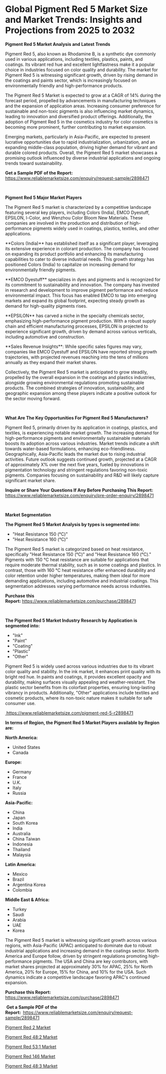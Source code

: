 <p><h1>Global Pigment Red 5 Market Size and Market Trends: Insights and Projections from 2025 to 2032</h1></p><p><strong>Pigment Red 5 Market Analysis and Latest Trends</strong></p>
<p><p>Pigment Red 5, also known as Rhodamine B, is a synthetic dye commonly used in various applications, including textiles, plastics, paints, and coatings. Its vibrant red hue and excellent lightfastness make it a popular choice in industries focused on color quality and durability. The market for Pigment Red 5 is witnessing significant growth, driven by rising demand in the coatings and paints sector, which is increasingly focused on environmentally friendly and high-performance products.</p><p>The Pigment Red 5 Market is expected to grow at a CAGR of 14% during the forecast period, propelled by advancements in manufacturing techniques and the expansion of application areas. Increasing consumer preference for sustainable and non-toxic pigments is also influencing market dynamics, leading to innovation and diversified product offerings. Additionally, the adoption of Pigment Red 5 in the cosmetics industry for color cosmetics is becoming more prominent, further contributing to market expansion. </p><p>Emerging markets, particularly in Asia-Pacific, are expected to present lucrative opportunities due to rapid industrialization, urbanization, and an expanding middle-class population, driving higher demand for vibrant and durable colored products. Overall, the Pigment Red 5 market showcases a promising outlook influenced by diverse industrial applications and ongoing trends toward sustainability.</p></p>
<p><strong>Get a Sample PDF of the Report:&nbsp;</strong> <a href="https://www.reliablemarketsize.com/enquiry/request-sample/2898471?utm_campaign=1999&utm_medium=2&utm_source=Github&utm_content=ia&utm_term=15032025&utm_id=pigment-red-5">https://www.reliablemarketsize.com/enquiry/request-sample/2898471</a></p>
<p>&nbsp;</p>
<p><strong>Pigment Red 5 Major Market Players</strong></p>
<p><p>The Pigment Red 5 market is characterized by a competitive landscape featuring several key players, including Colors (India), EMCO Dyestuff, EPSILON, l-Color, and Wenzhou Color Bloom New Materials. These companies are involved in the production and distribution of high-performance pigments widely used in coatings, plastics, textiles, and other applications.</p><p>**Colors (India)** has established itself as a significant player, leveraging its extensive experience in colorant production. The company has focused on expanding its product portfolio and enhancing its manufacturing capabilities to cater to diverse industrial needs. This growth strategy has positioned Colors (India) to capitalize on increasing demand for environmentally friendly pigments.</p><p>**EMCO Dyestuff** specializes in dyes and pigments and is recognized for its commitment to sustainability and innovation. The company has invested in research and development to improve pigment performance and reduce environmental impact. This focus has enabled EMCO to tap into emerging markets and expand its global footprint, expecting steady growth as demand for high-quality pigments rises.</p><p>**EPSILON** has carved a niche in the specialty chemicals sector, emphasizing high-performance pigment production. With a robust supply chain and efficient manufacturing processes, EPSILON is projected to experience significant growth, driven by demand across various verticals, including automotive and construction.</p><p>**Sales Revenue Insights**: While specific sales figures may vary, companies like EMCO Dyestuff and EPSILON have reported strong growth trajectories, with projected revenues reaching into the tens of millions annually as they expand their market shares.</p><p>Collectively, the Pigment Red 5 market is anticipated to grow steadily, propelled by the overall expansion in the coatings and plastics industries, alongside growing environmental regulations promoting sustainable products. The combined strategies of innovation, sustainability, and geographic expansion among these players indicate a positive outlook for the sector moving forward.</p></p>
<p>&nbsp;</p>
<p><strong>What Are The Key Opportunities For Pigment Red 5 Manufacturers?</strong></p>
<p><p>Pigment Red 5, primarily driven by its application in coatings, plastics, and textiles, is experiencing notable market growth. The increasing demand for high-performance pigments and environmentally sustainable materials boosts its adoption across various industries. Market trends indicate a shift towards water-based formulations, enhancing eco-friendliness. Geographically, Asia-Pacific leads the market due to rising industrial activities. Future outlook suggests continued growth, projected at a CAGR of approximately X% over the next five years, fueled by innovations in pigmentation technology and stringent regulations favoring non-toxic pigments. Companies focusing on sustainability and R&D will likely capture significant market share.</p></p>
<p><strong>Inquire or Share Your Questions If Any Before Purchasing This Report:</strong> <a href="https://www.reliablemarketsize.com/enquiry/pre-order-enquiry/2898471?utm_campaign=1999&utm_medium=2&utm_source=Github&utm_content=ia&utm_term=15032025&utm_id=pigment-red-5">https://www.reliablemarketsize.com/enquiry/pre-order-enquiry/2898471</a></p>
<p>&nbsp;</p>
<p><strong>Market Segmentation</strong></p>
<p><strong>The Pigment Red 5 Market Analysis by types is segmented into:</strong></p>
<p><ul><li>"Heat Resistance 150 (°C)"</li><li>"Heat Resistance 160 (°C)"</li></ul></p>
<p><p>The Pigment Red 5 market is categorized based on heat resistance, specifically "Heat Resistance 150 (°C)" and "Heat Resistance 160 (°C)." Pigments with 150 °C heat resistance are suitable for applications that require moderate thermal stability, such as in some coatings and plastics. In contrast, those with 160 °C heat resistance offer enhanced durability and color retention under higher temperatures, making them ideal for more demanding applications, including automotive and industrial coatings. This segmentation addresses varying performance needs across industries.</p></p>
<p><strong>Purchase this Report:&nbsp;</strong><a href="https://www.reliablemarketsize.com/purchase/2898471?utm_campaign=1999&utm_medium=2&utm_source=Github&utm_content=ia&utm_term=15032025&utm_id=pigment-red-5">https://www.reliablemarketsize.com/purchase/2898471</a></p>
<p>&nbsp;</p>
<p><strong>The Pigment Red 5 Market Industry Research by Application is segmented into:</strong></p>
<p><ul><li>"Ink"</li><li>"Paint"</li><li>"Coating"</li><li>"Plastic"</li><li>"Other"</li></ul></p>
<p><p>Pigment Red 5 is widely used across various industries due to its vibrant color quality and stability. In the ink market, it enhances print quality with its bright red hue. In paints and coatings, it provides excellent opacity and durability, making surfaces visually appealing and weather-resistant. The plastic sector benefits from its colorfast properties, ensuring long-lasting vibrancy in products. Additionally, "Other" applications include textiles and cosmetic products, where its non-toxic nature makes it suitable for safe consumer use.</p></p>
<p><a href="https://www.reliablemarketsize.com/pigment-red-5-r2898471?utm_campaign=1999&utm_medium=2&utm_source=Github&utm_content=ia&utm_term=15032025&utm_id=pigment-red-5">&nbsp;https://www.reliablemarketsize.com/pigment-red-5-r2898471</a></p>
<p><strong>In terms of Region, the Pigment Red 5 Market Players available by Region are:</strong></p>
<p>
    <p> <strong> North America: </strong>
        <ul>
            <li>United States</li>
            <li>Canada</li>
        </ul>
        </p> 
    <p> <strong> Europe: </strong>
        <ul>
            <li>Germany</li>
            <li>France</li>
            <li>U.K.</li>
            <li>Italy</li>
            <li>Russia</li>
        </ul>
        </p> 
    <p> <strong> Asia-Pacific: </strong>
        <ul>
            <li>China</li>
            <li>Japan</li>
            <li>South Korea</li>
            <li>India</li>
            <li>Australia</li>
            <li>China Taiwan</li>
            <li>Indonesia</li>
            <li>Thailand</li>
            <li>Malaysia</li>
        </ul>
        </p> 
    <p> <strong> Latin America: </strong>
        <ul>
            <li>Mexico</li>
            <li>Brazil</li>
            <li>Argentina Korea</li>
            <li>Colombia</li>
        </ul>
        </p> 
    <p> <strong> Middle East & Africa: </strong>
        <ul>
            <li>Turkey</li>
            <li>Saudi</li>
            <li>Arabia</li>
            <li>UAE</li>
            <li>Korea</li>
        </ul>
    </p>
    </p>
<p><p>The Pigment Red 5 market is witnessing significant growth across various regions, with Asia-Pacific (APAC) anticipated to dominate due to robust industrial applications and increasing demand in the coatings sector. North America and Europe follow, driven by stringent regulations promoting high-performance pigments. The USA and China are key contributors, with market shares projected at approximately 30% for APAC, 25% for North America, 20% for Europe, 15% for China, and 10% for the USA. Such dynamics indicate a competitive landscape favoring APAC's continued expansion.</p></p>
<p><strong>Purchase this Report: </strong><a href="https://www.reliablemarketsize.com/purchase/2898471?utm_campaign=1999&utm_medium=2&utm_source=Github&utm_content=ia&utm_term=15032025&utm_id=pigment-red-5">https://www.reliablemarketsize.com/purchase/2898471</a></p>
<p>&nbsp;<strong>Get a Sample PDF of the Report:&nbsp;&nbsp;</strong><a href="https://www.reliablemarketsize.com/enquiry/request-sample/2898471?utm_campaign=1999&utm_medium=2&utm_source=Github&utm_content=ia&utm_term=15032025&utm_id=pigment-red-5">https://www.reliablemarketsize.com/enquiry/request-sample/2898471</a></p>
<p><strong></strong></p>
<p><p><a href="https://github.com/gackesaizaze/Market-Research-Report-List-1/blob/main/pigment-red-2-market.md?utm_campaign=1999&utm_medium=2&utm_source=Github&utm_content=ia&utm_term=15032025&utm_id=pigment-red-5">Pigment Red 2 Market</a></p><p><a href="https://github.com/neilycalanww/Market-Research-Report-List-1/blob/main/pigment-red-482-market.md?utm_campaign=1999&utm_medium=2&utm_source=Github&utm_content=ia&utm_term=15032025&utm_id=pigment-red-5">Pigment Red 48:2 Market</a></p><p><a href="https://github.com/Mayankdeswa/Market-Research-Report-List-1/blob/main/pigment-red-531-market.md?utm_campaign=1999&utm_medium=2&utm_source=Github&utm_content=ia&utm_term=15032025&utm_id=pigment-red-5">Pigment Red 53:1 Market</a></p><p><a href="https://github.com/izetajhazuga/Market-Research-Report-List-1/blob/main/pigment-red-146-market.md?utm_campaign=1999&utm_medium=2&utm_source=Github&utm_content=ia&utm_term=15032025&utm_id=pigment-red-5">Pigment Red 146 Market</a></p><p><a href="https://github.com/keolalelekr8/Market-Research-Report-List-1/blob/main/pigment-red-483-market.md?utm_campaign=1999&utm_medium=2&utm_source=Github&utm_content=ia&utm_term=15032025&utm_id=pigment-red-5">Pigment Red 48:3 Market</a></p></p>